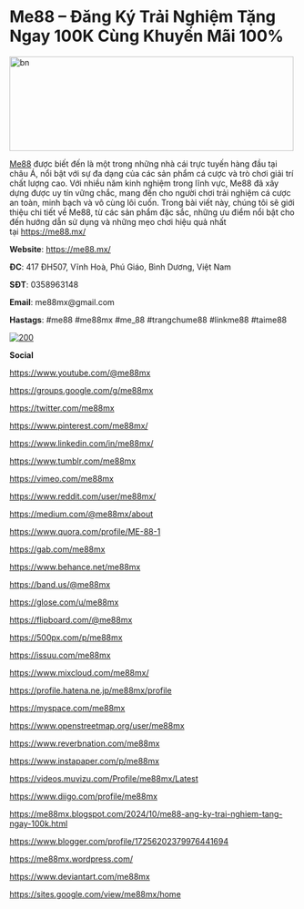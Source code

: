 <h1>Me88 &ndash; Đăng K&yacute; Trải Nghiệm Tặng Ngay 100K C&ugrave;ng Khuyến M&atilde;i 100%</h1>
<p><a href="https://ibb.co/6FqrksQ"><img src="https://i.ibb.co/4p0KHNk/bn.jpg" alt="bn" width="499" height="166" border="0" /></a></p>
<p dir="ltr"><a href="https://me88.mx/">Me88</a>&nbsp;được biết đến l&agrave; một trong những nh&agrave; c&aacute;i trực tuyến h&agrave;ng đầu tại ch&acirc;u &Aacute;, nổi bật với sự đa dạng của c&aacute;c sản phẩm c&aacute; cược v&agrave; tr&ograve; chơi giải tr&iacute; chất lượng cao. Với nhiều năm kinh nghiệm trong lĩnh vực, Me88 đ&atilde; x&acirc;y dựng được uy t&iacute;n vững chắc, mang đến cho người chơi trải nghiệm c&aacute; cược an to&agrave;n, minh bạch v&agrave; v&ocirc; c&ugrave;ng l&ocirc;i cuốn. Trong b&agrave;i viết n&agrave;y, ch&uacute;ng t&ocirc;i sẽ giới thiệu chi tiết về Me88, từ c&aacute;c sản phẩm đặc sắc, những ưu điểm nổi bật cho đến hướng dẫn sử dụng v&agrave; những mẹo chơi hiệu quả nhất tại&nbsp;<a href="https://me88.mx/">https://me88.mx/</a></p>
<p dir="ltr"><strong>Website</strong>:&nbsp;<a href="https://me88.mx/">https://me88.mx/</a></p>
<p dir="ltr"><strong>ĐC</strong>: 417 ĐH507, Vĩnh Ho&agrave;, Ph&uacute; Gi&aacute;o, B&igrave;nh Dương, Việt Nam</p>
<p dir="ltr"><strong>SĐT</strong>: 0358963148</p>
<p dir="ltr"><strong>Email</strong>: me88mx@gmail.com</p>
<p dir="ltr"><strong>Hastags</strong>: #me88 #me88mx #me_88 #trangchume88 #linkme88 #taime88</p>
<p><a href="https://imgbb.com/"><img src="https://i.ibb.co/yVFFxMT/200.jpg" alt="200" border="0" /></a></p>
<p dir="ltr"><strong>Social</strong></p>
<p dir="ltr"><a href="https://www.youtube.com/@me88mx">https://www.youtube.com/@me88mx</a></p>
<p dir="ltr"><a href="https://groups.google.com/g/me88mx">https://groups.google.com/g/me88mx</a></p>
<p dir="ltr"><a href="https://x.com/me88mx">https://twitter.com/me88mx</a></p>
<p dir="ltr"><a href="https://www.pinterest.com/me88mx/">https://www.pinterest.com/me88mx/</a></p>
<p dir="ltr"><a href="https://www.linkedin.com/in/me88mx/">https://www.linkedin.com/in/me88mx/</a></p>
<p dir="ltr"><a href="https://www.tumblr.com/me88mx">https://www.tumblr.com/me88mx</a></p>
<p dir="ltr"><a href="https://vimeo.com/me88mx">https://vimeo.com/me88mx</a></p>
<p dir="ltr"><a href="https://www.reddit.com/user/me88mx/">https://www.reddit.com/user/me88mx/</a></p>
<p dir="ltr"><a href="https://medium.com/@me88mx/about">https://medium.com/@me88mx/about</a></p>
<p dir="ltr"><a href="https://www.quora.com/profile/ME-88-1">https://www.quora.com/profile/ME-88-1</a></p>
<p dir="ltr"><a href="https://gab.com/me88mx">https://gab.com/me88mx</a></p>
<p dir="ltr"><a href="https://www.behance.net/me88mx">https://www.behance.net/me88mx</a></p>
<p dir="ltr"><a href="https://band.us/@me88mx">https://band.us/@me88mx</a></p>
<p dir="ltr"><a href="https://glose.com/u/me88mx">https://glose.com/u/me88mx</a></p>
<p dir="ltr"><a href="https://flipboard.com/@me88mx">https://flipboard.com/@me88mx</a></p>
<p dir="ltr"><a href="https://500px.com/p/me88mx">https://500px.com/p/me88mx</a></p>
<p dir="ltr"><a href="https://issuu.com/me88mx">https://issuu.com/me88mx</a></p>
<p dir="ltr"><a href="https://www.mixcloud.com/me88mx/">https://www.mixcloud.com/me88mx/</a></p>
<p dir="ltr"><a href="https://profile.hatena.ne.jp/me88mx/profile">https://profile.hatena.ne.jp/me88mx/profile</a></p>
<p dir="ltr"><a href="https://myspace.com/me88mx">https://myspace.com/me88mx</a></p>
<p dir="ltr"><a href="https://www.openstreetmap.org/user/me88mx">https://www.openstreetmap.org/user/me88mx</a></p>
<p dir="ltr"><a href="https://www.reverbnation.com/me88mx">https://www.reverbnation.com/me88mx</a></p>
<p dir="ltr"><a href="https://www.instapaper.com/p/me88mx">https://www.instapaper.com/p/me88mx</a></p>
<p dir="ltr"><a href="https://videos.muvizu.com/Profile/me88mx/Latest">https://videos.muvizu.com/Profile/me88mx/Latest</a></p>
<p dir="ltr"><a href="https://www.diigo.com/profile/me88mx">https://www.diigo.com/profile/me88mx</a></p>
<p dir="ltr"><a href="https://me88mx.blogspot.com/2024/10/me88-ang-ky-trai-nghiem-tang-ngay-100k.html">https://me88mx.blogspot.com/2024/10/me88-ang-ky-trai-nghiem-tang-ngay-100k.html</a></p>
<p dir="ltr"><a href="https://www.blogger.com/profile/17256202379976441694">https://www.blogger.com/profile/17256202379976441694</a></p>
<p dir="ltr"><a href="https://me88mx.wordpress.com/">https://me88mx.wordpress.com/</a></p>
<p dir="ltr"><a href="https://www.deviantart.com/me88mx">https://www.deviantart.com/me88mx</a></p>
<p dir="ltr"><a href="https://sites.google.com/view/me88mx/home">https://sites.google.com/view/me88mx/home</a></p>
